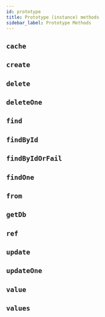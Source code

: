 ```yaml
---
id: prototype
title: Prototype (instance) methods
sidebar_label: Prototype Methods
---
```



## `cache`

## `create`

## `delete`

## `deleteOne`

## `find`

## `findById`

## `findByIdOrFail`

## `findOne`

## `from`

## `getDb`

## `ref`

## `update`

## `updateOne`

## `value`

## `values`

